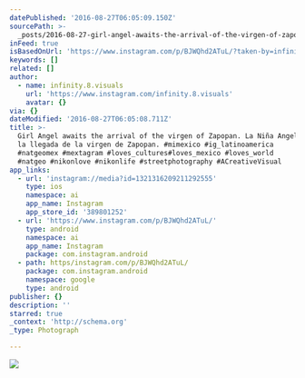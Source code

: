 ```yaml
---
datePublished: '2016-08-27T06:05:09.150Z'
sourcePath: >-
  _posts/2016-08-27-girl-angel-awaits-the-arrival-of-the-virgen-of-zapopan-la-n.md
inFeed: true
isBasedOnUrl: 'https://www.instagram.com/p/BJWQhd2ATuL/?taken-by=infinity.8.visuals'
keywords: []
related: []
author:
  - name: infinity.8.visuals
    url: 'https://www.instagram.com/infinity.8.visuals'
    avatar: {}
via: {}
dateModified: '2016-08-27T06:05:08.711Z'
title: >-
  Girl Angel awaits the arrival of the virgen of Zapopan. La Niña Angel espera
  la llegada de la virgen de Zapopan. ‪#‎mimexico‬ ‪#‎ig_latinoamerica‬
  ‪#‎natgeomex‬ ‪#‎mextagram‬ ‪#‎loves_cultures‬‪#‎loves_mexico‬ ‪#‎loves_world‬
  ‪#‎natgeo‬ ‪#‎nikonlove‬ ‪#‎nikonlife‬ #streetphotography #ACreativeVisual
app_links:
  - url: 'instagram://media?id=1321316209211292555'
    type: ios
    namespace: ai
    app_name: Instagram
    app_store_id: '389801252'
  - url: 'https://www.instagram.com/p/BJWQhd2ATuL/'
    type: android
    namespace: ai
    app_name: Instagram
    package: com.instagram.android
  - path: https/instagram.com/p/BJWQhd2ATuL/
    package: com.instagram.android
    namespace: google
    type: android
publisher: {}
description: ''
starred: true
_context: 'http://schema.org'
_type: Photograph

---
```

![](https://imgflo.herokuapp.com/graph/vahj1ThiexotieMo/9acc709466ed3dd215b3fcac632dd66a/noop.jpg?input=https%3A%2F%2Fscontent.cdninstagram.com%2Ft51.2885-15%2Fs640x640%2Fsh0.08%2Fe35%2F14099511_167458500350928_221483210_n.jpg%3Fig_cache_key%3DMTMyMTMxNjIwOTIxMTI5MjU1NQ%253D%253D.2)